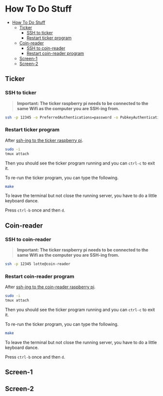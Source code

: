 # How To Do Stuff

- [How To Do Stuff](#how-to-do-stuff)
  - [Ticker](#ticker)
    - [SSH to ticker](#ssh-to-ticker)
    - [Restart ticker program](#restart-ticker-program)
  - [Coin-reader](#coin-reader)
    - [SSH to coin-reader](#ssh-to-coin-reader)
    - [Restart coin-reader program](#restart-coin-reader-program)
  - [Screen-1](#screen-1)
  - [Screen-2](#screen-2)

## Ticker

### SSH to ticker

> **Important: The ticker raspberry pi needs to be connected to the same Wifi as the computer you are SSH-ing from.**

```bash
ssh -p 12345 -o PreferredAuthentications=password -o PubkeyAuthentication=no lotte@ticker
```

### Restart ticker program

After [ssh-ing to the ticker raspberry pi](#ssh-to-ticker).

```bash
sudo -i
tmux attach
```

Then you should see the ticker program running and you can `ctrl-c` to exit it.

To re-run the ticker program, you can type the following.

```bash
make
```

To leave the terminal but not close the running server, you have to do a little keyboard dance.

Press `ctrl-b` once and then `d`.

## Coin-reader

### SSH to coin-reader

> **Important: The ticker raspberry pi needs to be connected to the same Wifi as the computer you are SSH-ing from.**

```bash
ssh -p 12345 lotte@coin-reader
```

### Restart coin-reader program

After [ssh-ing to the coin-reader raspberry pi](#ssh-to-coin-reader).

```bash
sudo -i
tmux attach
```

Then you should see the ticker program running and you can `ctrl-c` to exit it.

To re-run the ticker program, you can type the following.

```bash
make
```

To leave the terminal but not close the running server, you have to do a little keyboard dance.

Press `ctrl-b` once and then `d`.

## Screen-1

## Screen-2
